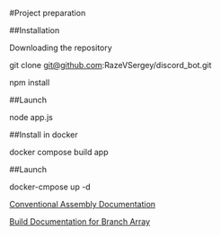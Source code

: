 #Project preparation

##Installation

Downloading the repository

git clone git@github.com:RazeVSergey/discord_bot.git

npm install

##Launch

node app.js

##Install in docker

docker compose build app

##Launch

docker-cmpose up -d


[Conventional Assembly Documentation](#https://github.com/RazeVSergey/discord_bot/blob/main/docs/update.md)

[Build Documentation for Branch Array](#https://github.com/RazeVSergey/discord_bot/blob/main/docs/update_array.md)
